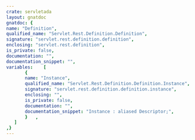 ```yaml
---
crate: servletada
layout: gnatdoc
gnatdoc: {
name: "Definition",
qualified_name: "Servlet.Rest.Definition.Definition",
signature: "servlet.rest.definition.definition",
enclosing: "servlet.rest.definition",
is_private: false,
documentation: "",
documentation_snippet: "",
variables:    [
       {
       name: "Instance",
       qualified_name: "Servlet.Rest.Definition.Definition.Instance",
       signature: "servlet.rest.definition.definition.instance",
       enclosing: "",
       is_private: false,
       documentation: "",
       documentation_snippet: "Instance : aliased Descriptor;",
       }   ,
   ]
,}
---
```

